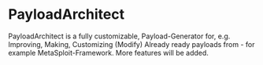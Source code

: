 # PayloadArchitect
PayloadArchitect is a  fully customizable, Payload-Generator for, e.g. Improving, Making, Customizing (Modify) Already ready payloads from - for example MetaSploit-Framework. More features will be added.
